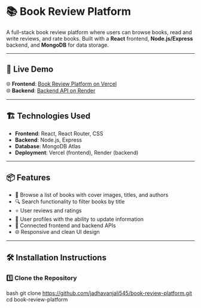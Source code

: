  # 📚 Book Review Platform

A full-stack book review platform where users can browse books, read and write reviews, and rate books. Built with a **React** frontend, **Node.js/Express** backend, and **MongoDB** for data storage.

---

## 🚀 Live Demo

🌐 **Frontend**: [Book Review Platform on Vercel](https://book-review-platform-jade.vercel.app)  
🌐 **Backend**: [Backend API on Render]([https://your-backend-url.onrender.com](https://book-review-platform-s4dy.onrender.com)) 

---

## 🏗️ Technologies Used

- **Frontend**: React, React Router, CSS
- **Backend**: Node.js, Express
- **Database**: MongoDB Atlas
- **Deployment**: Vercel (frontend), Render (backend)

---

## 📦 Features

- 📖 Browse a list of books with cover images, titles, and authors
- 🔍 Search functionality to filter books by title
- ⭐ User reviews and ratings
- 🧑 User profiles with the ability to update information
- 🔗 Connected frontend and backend APIs
- 🌐 Responsive and clean UI design

---

## 🛠️ Installation Instructions

### 1️⃣ Clone the Repository
bash
git clone https://github.com/jadhavanjali545/book-review-platform.git
cd book-review-platform
